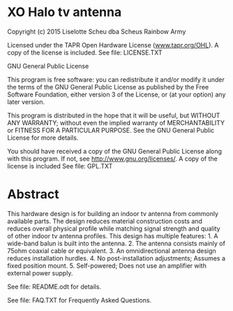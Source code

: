 XO Halo tv antenna
=======================
Copyright (c) 2015 Liselotte Scheu dba Scheus Rainbow Army

Licensed under the TAPR Open Hardware License (www.tapr.org/OHL). A copy of the license is included. See file: LICENSE.TXT

GNU General Public License

This program is free software: you can redistribute it and/or modify it under the terms of the GNU General Public License as published by the Free Software Foundation, either version 3 of the License, or (at your option) any later version. 

This program is distributed in the hope that it will be useful, but WITHOUT ANY WARRANTY; without even the implied warranty of MERCHANTABILITY or FITNESS FOR A PARTICULAR PURPOSE.  See the GNU General Public License for more details. 

You should have received a copy of the GNU General Public License along with this program.  If not, see <http://www.gnu.org/licenses/>. A copy of the license is included See file: GPL.TXT 

Abstract
========

This hardware design is for building an indoor tv antenna from commonly available parts. The design reduces material construction costs and reduces overall physical profile while matching signal strength and quality of other indoor tv antenna profiles. This design has multiple features: 1. A wide-band balun is built into the antenna. 2. The antenna consists mainly of 75ohm coaxial cable or equivalent. 3. An omnidirectional antenna design reduces installation hurdles. 4. No post-installation adjustments; Assumes a fixed position mount. 5. Self-powered; Does not use an amplifier with external power supply.

See file: README.odt for details.

See file: FAQ.TXT for Frequently Asked Questions.
